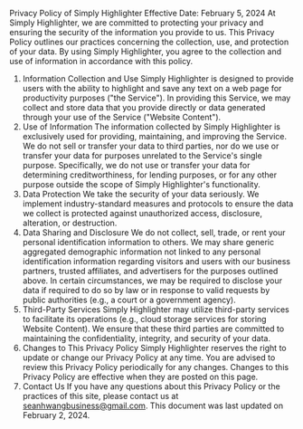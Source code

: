 Privacy Policy of Simply Highlighter
Effective Date: February 5, 2024
At Simply Highlighter, we are committed to protecting your privacy and ensuring the security of the information you provide to us. This Privacy Policy outlines our practices concerning the collection, use, and protection of your data. By using Simply Highlighter, you agree to the collection and use of information in accordance with this policy.
1. Information Collection and Use
Simply Highlighter is designed to provide users with the ability to highlight and save any text on a web page for productivity purposes ("the Service"). In providing this Service, we may collect and store data that you provide directly or data generated through your use of the Service ("Website Content").
2. Use of Information
The information collected by Simply Highlighter is exclusively used for providing, maintaining, and improving the Service. We do not sell or transfer your data to third parties, nor do we use or transfer your data for purposes unrelated to the Service's single purpose. Specifically, we do not use or transfer your data for determining creditworthiness, for lending purposes, or for any other purpose outside the scope of Simply Highlighter's functionality.
3. Data Protection
We take the security of your data seriously. We implement industry-standard measures and protocols to ensure the data we collect is protected against unauthorized access, disclosure, alteration, or destruction.
4. Data Sharing and Disclosure
We do not collect, sell, trade, or rent your personal identification information to others. We may share generic aggregated demographic information not linked to any personal identification information regarding visitors and users with our business partners, trusted affiliates, and advertisers for the purposes outlined above.
In certain circumstances, we may be required to disclose your data if required to do so by law or in response to valid requests by public authorities (e.g., a court or a government agency).
5. Third-Party Services
Simply Highlighter may utilize third-party services to facilitate its operations (e.g., cloud storage services for storing Website Content). We ensure that these third parties are committed to maintaining the confidentiality, integrity, and security of your data.
6. Changes to This Privacy Policy
Simply Highlighter reserves the right to update or change our Privacy Policy at any time. You are advised to review this Privacy Policy periodically for any changes. Changes to this Privacy Policy are effective when they are posted on this page.
7. Contact Us
If you have any questions about this Privacy Policy or the practices of this site, please contact us at seanhwangbusiness@gmail.com.
This document was last updated on February 2, 2024.
